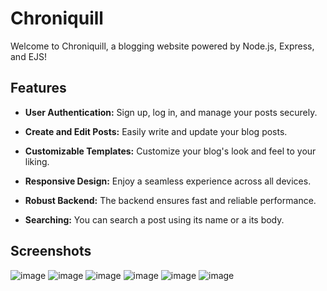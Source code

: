 # Chroniquill

Welcome to Chroniquill, a blogging website powered by Node.js, Express, and EJS!
## Features

- **User Authentication:** Sign up, log in, and manage your posts securely.
  
- **Create and Edit Posts:** Easily write and update your blog posts.
  
- **Customizable Templates:** Customize your blog's look and feel to your liking.
  
- **Responsive Design:** Enjoy a seamless experience across all devices.
  
- **Robust Backend:** The backend ensures fast and reliable performance.

- **Searching:** You can search a post using its name or a its body.
  
## Screenshots 
![image](https://github.com/SurkhabSingh/ChroniQuill/assets/120186223/8bb6bf10-659c-4856-8b9f-38ffae813c2b)
![image](https://github.com/SurkhabSingh/ChroniQuill/assets/120186223/847755d8-95f5-497d-a4ca-8f706b88ec13)
![image](https://github.com/SurkhabSingh/ChroniQuill/assets/120186223/364dd6d5-cac7-475d-9630-4a67d30d045d)
![image](https://github.com/SurkhabSingh/ChroniQuill/assets/120186223/3505bf4f-a4a8-4f85-9937-a033240b7649)
![image](https://github.com/SurkhabSingh/ChroniQuill/assets/120186223/a8541666-40f1-4770-b2d1-4ba785b649da)
![image](https://github.com/SurkhabSingh/ChroniQuill/assets/120186223/05a19eee-1ce6-4d6e-afed-220a282f78e9)








